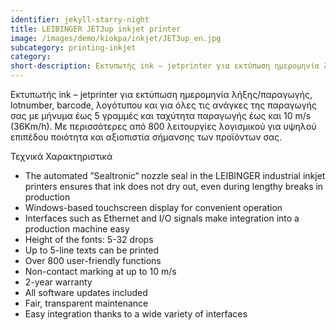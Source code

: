 ```yaml
---
identifier: jekyll-starry-night
title: LEIBINGER JET3up inkjet printer
image: /images/demo/kiokpa/inkjet/JET3up_en.jpg
subcategory: printing-inkjet
category: 
short-description: Εκτυπωτής ink – jetprinter για εκτύπωση ημερομηνία λήξης/παραγωγής, lotnumber, barcode, λογότυπου.
---
```





Εκτυπωτής ink – jetprinter για εκτύπωση ημερομηνία λήξης/παραγωγής, lotnumber, barcode, λογότυπου και για όλες τις ανάγκες της παραγωγής σας με μήνυμα έως 5 γραμμές και ταχύτητα παραγωγής έως και 10 m/s (36Km/h).
Με περισσότερες από 800 λειτουργίες λογισμικού για υψηλού επιπέδου ποιότητα και αξιοπιστία  σήμανσης των προϊόντων σας.


Τεχνικά Χαρακτηριστικά
   * The automated ”Sealtronic“ nozzle seal in the LEIBINGER industrial inkjet printers ensures that ink does not dry out, even during lengthy breaks in production
   * Windows-based touchscreen display for convenient operation
   * Interfaces such as Ethernet and I/O signals make integration into a production machine easy
   * Height of the fonts: 5-32 drops
   * Up to 5-line texts can be printed
   * Over 800 user-friendly functions
   * Non-contact marking at up to 10 m/s
   * 2-year warranty
   * All software updates included
   * Fair, transparent maintenance
   * Easy integration thanks to a wide variety of interfaces











